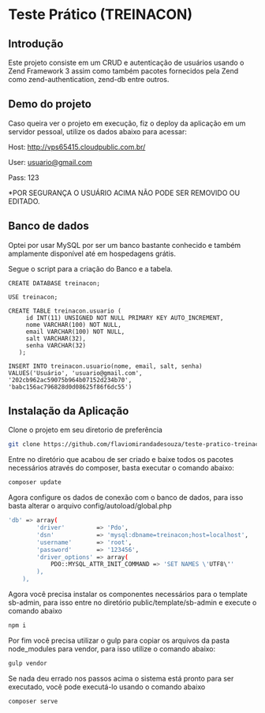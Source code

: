 
# Teste Prático (TREINACON)

## Introdução

Este projeto consiste em um CRUD e autenticação de usuários usando o Zend Framework 3 assim como também pacotes fornecidos pela Zend como zend-authentication, zend-db entre outros.

## Demo do projeto

Caso queira ver o projeto em execução, fiz o deploy da aplicação em um servidor pessoal, utilize os dados abaixo para acessar:

Host: http://vps65415.cloudpublic.com.br/

User: usuario@gmail.com

Pass: 123

*POR SEGURANÇA O USUÁRIO ACIMA NÃO PODE SER REMOVIDO OU EDITADO.

## Banco de dados

Optei por usar MySQL por ser um banco bastante conhecido e também amplamente disponível até em hospedagens grátis.

Segue o script para a criação do Banco e a tabela.
```
CREATE DATABASE treinacon;

USE treinacon;

CREATE TABLE treinacon.usuario (
     id INT(11) UNSIGNED NOT NULL PRIMARY KEY AUTO_INCREMENT,
     nome VARCHAR(100) NOT NULL,
     email VARCHAR(100) NOT NULL,
     salt VARCHAR(32),
     senha VARCHAR(32)
   );
   
INSERT INTO treinacon.usuario(nome, email, salt, senha)
VALUES('Usuário', 'usuario@gmail.com', '202cb962ac59075b964b07152d234b70', 'babc156ac796828d0d08625f86f6dc55') 
```

## Instalação da Aplicação

Clone o projeto em seu diretorio de preferência

```bash
git clone https://github.com/flaviomirandadesouza/teste-pratico-treinacon.git
```

Entre no diretório que acabou de ser criado e baixe todos os pacotes necessários através do composer, basta executar o comando abaixo:

```bash
composer update
```

Agora configure os dados de conexão com o banco de dados, para isso basta alterar o arquivo config/autoload/global.php 

```bash
'db' => array(
        'driver'         => 'Pdo',
        'dsn'            => 'mysql:dbname=treinacon;host=localhost',
        'username'       => 'root',
        'password'       => '123456',
        'driver_options' => array(
            PDO::MYSQL_ATTR_INIT_COMMAND => 'SET NAMES \'UTF8\''
        ),
    ),
```

Agora você precisa instalar os componentes necessários para o template sb-admin, para isso entre no diretório public/template/sb-admin e execute o comando abaixo

```bash
npm i
```

Por fim você precisa utilizar o gulp para copiar os arquivos da pasta node_modules para vendor, para isso utilize o comando abaixo:

```bash
gulp vendor
```


Se nada deu errado nos passos acima o sistema está pronto para ser executado, você pode executá-lo usando o comando abaixo 

```bash
composer serve
```

